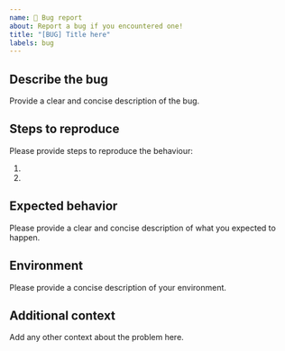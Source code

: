 ```yaml
---
name: 🐜 Bug report
about: Report a bug if you encountered one!
title: "[BUG] Title here"
labels: bug
---
```


## Describe the bug

Provide a clear and concise description of the bug.

## Steps to reproduce

Please provide steps to reproduce the behaviour:

1. <!-- Replace this text --!>
2. <!-- Replace this text --!>

## Expected behavior

Please provide a clear and concise description of what you expected to happen.

## Environment

Please provide a concise description of your environment.

## Additional context

Add any other context about the problem here.
